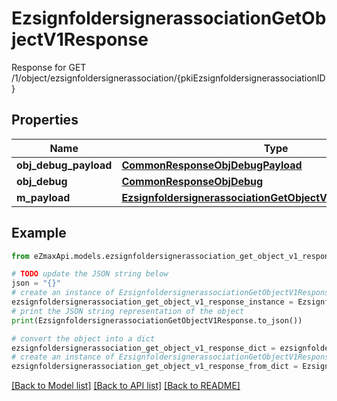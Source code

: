 # EzsignfoldersignerassociationGetObjectV1Response

Response for GET /1/object/ezsignfoldersignerassociation/{pkiEzsignfoldersignerassociationID}

## Properties

Name | Type | Description | Notes
------------ | ------------- | ------------- | -------------
**obj_debug_payload** | [**CommonResponseObjDebugPayload**](CommonResponseObjDebugPayload.md) |  | 
**obj_debug** | [**CommonResponseObjDebug**](CommonResponseObjDebug.md) |  | [optional] 
**m_payload** | [**EzsignfoldersignerassociationGetObjectV1ResponseMPayload**](EzsignfoldersignerassociationGetObjectV1ResponseMPayload.md) |  | 

## Example

```python
from eZmaxApi.models.ezsignfoldersignerassociation_get_object_v1_response import EzsignfoldersignerassociationGetObjectV1Response

# TODO update the JSON string below
json = "{}"
# create an instance of EzsignfoldersignerassociationGetObjectV1Response from a JSON string
ezsignfoldersignerassociation_get_object_v1_response_instance = EzsignfoldersignerassociationGetObjectV1Response.from_json(json)
# print the JSON string representation of the object
print(EzsignfoldersignerassociationGetObjectV1Response.to_json())

# convert the object into a dict
ezsignfoldersignerassociation_get_object_v1_response_dict = ezsignfoldersignerassociation_get_object_v1_response_instance.to_dict()
# create an instance of EzsignfoldersignerassociationGetObjectV1Response from a dict
ezsignfoldersignerassociation_get_object_v1_response_from_dict = EzsignfoldersignerassociationGetObjectV1Response.from_dict(ezsignfoldersignerassociation_get_object_v1_response_dict)
```
[[Back to Model list]](../README.md#documentation-for-models) [[Back to API list]](../README.md#documentation-for-api-endpoints) [[Back to README]](../README.md)


